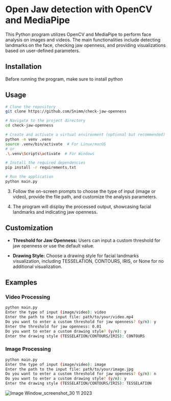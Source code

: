 # Open Jaw detection with OpenCV and MediaPipe

This Python program utilizes OpenCV and MediaPipe to perform face analysis on images and videos. The main functionalities include detecting landmarks on the face, checking jaw openness, and providing visualizations based on user-defined parameters.

## Installation

Before running the program, make sure to install python


## Usage
```bash
# Clone the repository
git clone https://github.com/Snimm/check-jaw-openness

# Navigate to the project directory
cd check-jaw-openness

# Create and activate a virtual environment (optional but recommended)
python -m venv .venv
source .venv/bin/activate  # For Linux/macOS
# or
.\.venv\Scripts\activate  # For Windows

# Install the required dependencies
pip install -r requirements.txt

# Run the application
python main.py
```

3. Follow the on-screen prompts to choose the type of input (image or video), provide the file path, and customize the analysis parameters.

4. The program will display the processed output, showcasing facial landmarks and indicating jaw openness.

## Customization

- **Threshold for Jaw Openness:** Users can input a custom threshold for jaw openness or use the default value.

- **Drawing Style:** Choose a drawing style for facial landmarks visualization, including TESSELATION, CONTOURS, IRIS, or None for no additional visualization.

## Examples

### Video Processing

```bash
python main.py
Enter the type of input (image/video): video
Enter the path to the input file: path/to/your/video.mp4
Do you want to enter a custom threshold for jaw openness? (y/n): y
Enter the threshold for jaw openness: 0.01
Do you want to enter a custom drawing style? (y/n): y
Enter the drawing style (TESSELATION/CONTOURS/IRIS): CONTOURS
```

### Image Processing

```bash
python main.py
Enter the type of input (image/video): image
Enter the path to the input file: path/to/your/image.jpg
Do you want to enter a custom threshold for jaw openness? (y/n): n
Do you want to enter a custom drawing style? (y/n): y
Enter the drawing style (TESSELATION/CONTOURS/IRIS): TESSELATION
```
![Image Window_screenshot_30 11 2023](https://github.com/Snimm/check-jaw-openness/assets/53926889/a3a702aa-be17-4057-9c39-cc21b75858a3)

